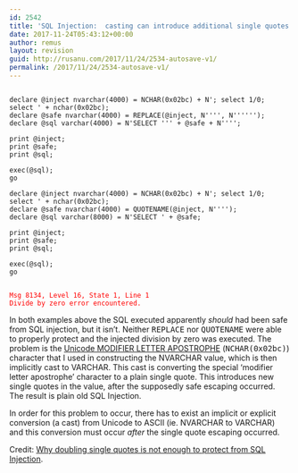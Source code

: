```yaml
---
id: 2542
title: 'SQL Injection:  casting can introduce additional single quotes'
date: 2017-11-24T05:43:12+00:00
author: remus
layout: revision
guid: http://rusanu.com/2017/11/24/2534-autosave-v1/
permalink: /2017/11/24/2534-autosave-v1/
---
```

<pre><code class="prettyprint lang-sql">
declare @inject nvarchar(4000) = NCHAR(0x02bc) + N'; select 1/0; select ' + nchar(0x02bc);
declare @safe nvarchar(4000) = REPLACE(@inject, N'''', N'''''');
declare @sql varchar(4000) = N'SELECT ''' + @safe + N'''';

print @inject;
print @safe;
print @sql;

exec(@sql);
go

declare @inject nvarchar(4000) = NCHAR(0x02bc) + N'; select 1/0; select ' + nchar(0x02bc);
declare @safe nvarchar(4000) = QUOTENAME(@inject, N'''');
declare @sql varchar(8000) = N'SELECT ' + @safe;

print @inject;
print @safe;
print @sql;

exec(@sql);
go
</code></pre>

<pre><code style="color:red">
Msg 8134, Level 16, State 1, Line 1
Divide by zero error encountered.
</code></pre>

In both examples above the SQL executed apparently _should_ had been safe from SQL injection, but it isn&#8217;t. Neither <tt>REPLACE</tt> nor <tt>QUOTENAME</tt> were able to properly protect and the injected division by zero was executed. The problem is the [Unicode MODIFIER LETTER APOSTROPHE](http://www.fileformat.info/info/unicode/char/2bc/index.htm) (<tt>NCHAR(0x02bc)</tt>) character that I used in constructing the NVARCHAR value, which is then implicitly cast to VARCHAR. This cast is converting the special &#8216;modifier letter apostrophe&#8217; character to a plain single quote. This introduces new single quotes in the value, after the supposedly safe escaping occurred. The result is plain old SQL Injection.

In order for this problem to occur, there has to exist an implicit or explicit conversion (a cast) from Unicode to ASCII (ie. NVARCHAR to VARCHAR) and this conversion must occur _after_ the single quote escaping occurred.

Credit: [Why doubling single quotes is not enough to protect from SQL Injection](https://siderite.blogspot.com/2013/01/why-doubling-single-quotes-is-not.html).